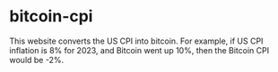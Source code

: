 # bitcoin-cpi
This website converts the US CPI into bitcoin. For example, if US CPI inflation is 8% for 2023, and Bitcoin went up 10%, then the Bitcoin CPI would be -2%.